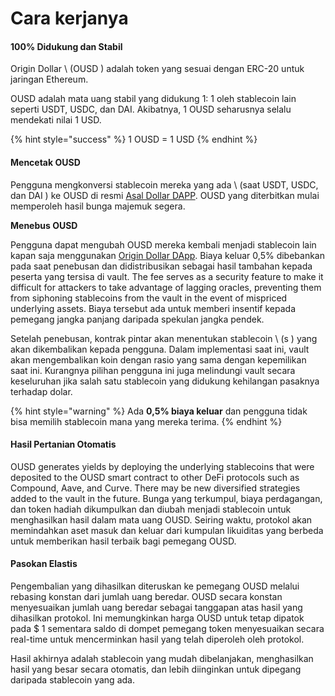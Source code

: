 # Cara kerjanya

#### 100% Didukung dan Stabil

Origin Dollar \ (OUSD \) adalah token yang sesuai dengan ERC-20 untuk jaringan Ethereum.

OUSD adalah mata uang stabil yang didukung 1: 1 oleh stablecoin lain seperti USDT, USDC, dan DAI. Akibatnya, 1 OUSD seharusnya selalu mendekati nilai 1 USD.

{% hint style="success" %}
1 OUSD = 1 USD
{% endhint %}

#### Mencetak OUSD

Pengguna mengkonversi stablecoin mereka yang ada \ (saat USDT, USDC, dan DAI \) ke OUSD di resmi [Asal Dollar DAPP](www.ousd.com). OUSD yang diterbitkan mulai memperoleh hasil bunga majemuk segera.

**Menebus OUSD**

Pengguna dapat mengubah OUSD mereka kembali menjadi stablecoin lain kapan saja menggunakan [Origin Dollar DApp](www.ousd.com). Biaya keluar 0,5% dibebankan pada saat penebusan dan didistribusikan sebagai hasil tambahan kepada peserta yang tersisa di vault. The fee serves as a security feature to make it difficult for attackers to take advantage of lagging oracles, preventing them from siphoning stablecoins from the vault in the event of mispriced underlying assets. Biaya tersebut ada untuk memberi insentif kepada pemegang jangka panjang daripada spekulan jangka pendek.

Setelah penebusan, kontrak pintar akan menentukan stablecoin \ (s \) yang akan dikembalikan kepada pengguna. Dalam implementasi saat ini, vault akan mengembalikan koin dengan rasio yang sama dengan kepemilikan saat ini. Kurangnya pilihan pengguna ini juga melindungi vault secara keseluruhan jika salah satu stablecoin yang didukung kehilangan pasaknya terhadap dolar.

{% hint style="warning" %}
Ada **0,5% biaya keluar** dan pengguna tidak bisa memilih stablecoin mana yang mereka terima.
{% endhint %}

#### Hasil Pertanian O**tomatis**

OUSD generates yields by deploying the underlying stablecoins that were deposited to the OUSD smart contract to other DeFi protocols such as Compound, Aave, and Curve. There may be new diversified strategies added to the vault in the future. Bunga yang terkumpul, biaya perdagangan, dan token hadiah dikumpulkan dan diubah menjadi stablecoin untuk menghasilkan hasil dalam mata uang OUSD. Seiring waktu, protokol akan memindahkan aset masuk dan keluar dari kumpulan likuiditas yang berbeda untuk memberikan hasil terbaik bagi pemegang OUSD.

#### **Pasokan Elastis**

Pengembalian yang dihasilkan diteruskan ke pemegang OUSD melalui rebasing konstan dari jumlah uang beredar. OUSD secara konstan menyesuaikan jumlah uang beredar sebagai tanggapan atas hasil yang dihasilkan protokol. Ini memungkinkan harga OUSD untuk tetap dipatok pada $ 1 sementara saldo di dompet pemegang token menyesuaikan secara real-time untuk mencerminkan hasil yang telah diperoleh oleh protokol.

Hasil akhirnya adalah stablecoin yang mudah dibelanjakan, menghasilkan hasil yang besar secara otomatis, dan lebih diinginkan untuk dipegang daripada stablecoin yang ada.

